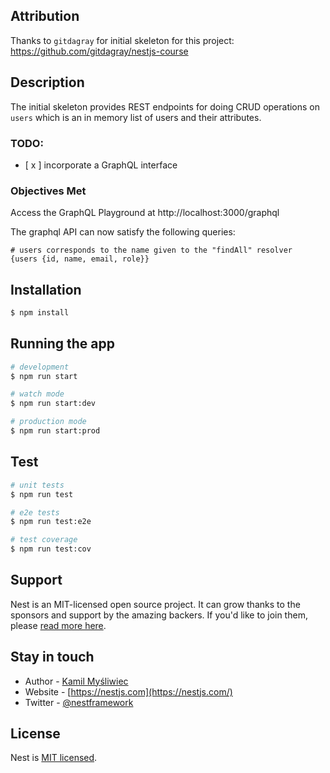 ## Attribution
Thanks to `gitdagray` for initial skeleton for this project: https://github.com/gitdagray/nestjs-course

## Description
The initial skeleton provides REST endpoints for doing CRUD operations on `users` which is an in memory list of users and their attributes.

### TODO:
- [ x ] incorporate a GraphQL interface

### Objectives Met
Access the GraphQL Playground at http://localhost:3000/graphql

The graphql API can now satisfy the following queries:
```
# users corresponds to the name given to the "findAll" resolver
{users {id, name, email, role}}
```

## Installation

```bash
$ npm install
```

## Running the app

```bash
# development
$ npm run start

# watch mode
$ npm run start:dev

# production mode
$ npm run start:prod
```

## Test

```bash
# unit tests
$ npm run test

# e2e tests
$ npm run test:e2e

# test coverage
$ npm run test:cov
```

## Support

Nest is an MIT-licensed open source project. It can grow thanks to the sponsors and support by the amazing backers. If you'd like to join them, please [read more here](https://docs.nestjs.com/support).

## Stay in touch

- Author - [Kamil Myśliwiec](https://kamilmysliwiec.com)
- Website - [https://nestjs.com](https://nestjs.com/)
- Twitter - [@nestframework](https://twitter.com/nestframework)

## License

Nest is [MIT licensed](LICENSE).
